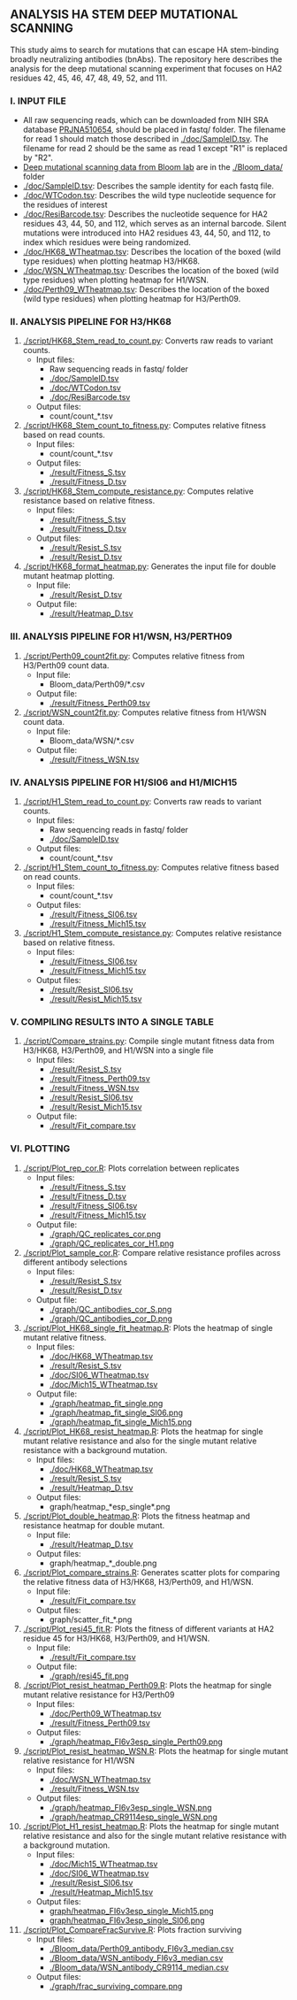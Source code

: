 ## ANALYSIS HA STEM DEEP MUTATIONAL SCANNING
This study aims to search for mutations that can escape HA stem-binding broadly neutralizing antibodies (bnAbs). The repository here describes the analysis for the deep mutational scanning experiment that focuses on HA2 residues 42, 45, 46, 47, 48, 49, 52, and 111.

### I. INPUT FILE
* All raw sequencing reads, which can be downloaded from NIH SRA database [PRJNA510654](https://www.ncbi.nlm.nih.gov/bioproject/PRJNA510654), should be placed in fastq/ folder. The filename for read 1 should match those described in [./doc/SampleID.tsv](./doc/SampleID.tsv). The filename for read 2 should be the same as read 1 except "R1" is replaced by "R2".
* [Deep mutational scanning data from Bloom lab](https://github.com/jbloomlab/HA\_stalkbnAb\_MAP) are in the [./Bloom\_data/](./Bloom\_data/) folder
* [./doc/SampleID.tsv](./doc/SampleID.tsv): Describes the sample identity for each fastq file.
* [./doc/WTCodon.tsv](./doc/WTCodon.tsv): Describes the wild type nucleotide sequence for the residues of interest
* [./doc/ResiBarcode.tsv](./doc/ResiBarcode.tsv): Describes the nucleotide sequence for HA2 residues 43, 44, 50, and 112, which serves as an internal barcode. Silent mutations were introduced into HA2 residues 43, 44, 50, and 112, to index which residues were being randomized. 
* [./doc/HK68\_WTheatmap.tsv](./doc/HK68\_WTheatmap.tsv): Describes the location of the boxed (wild type residues) when plotting heatmap H3/HK68.
* [./doc/WSN\_WTheatmap.tsv](./doc/WSN\_WTheatmap.tsv): Describes the location of the boxed (wild type residues) when plotting heatmap for H1/WSN.
* [./doc/Perth09\_WTheatmap.tsv](./doc/Perth09\_WTheatmap.tsv): Describes the location of the boxed (wild type residues) when plotting heatmap for H3/Perth09.

### II. ANALYSIS PIPELINE FOR H3/HK68
1. [./script/HK68\_Stem\_read\_to\_count.py](./script/HK68_Stem_read_to_count.py): Converts raw reads to variant counts.
    - Input files: 
      - Raw sequencing reads in fastq/ folder
      - [./doc/SampleID.tsv](./doc/SampleID.tsv)
      - [./doc/WTCodon.tsv](./doc/WTCodon.tsv)
      - [./doc/ResiBarcode.tsv](./doc/ResiBarcode.tsv)
    - Output files:
      - count/count\_\*.tsv
2. [./script/HK68\_Stem\_count\_to\_fitness.py](./script/HK68_Stem_count_to_fitness.py): Computes relative fitness based on read counts.
    - Input files:
      - count/count\_\*.tsv
    - Output files:
      - [./result/Fitness\_S.tsv](./result/Fitness\_S.tsv)
      - [./result/Fitness\_D.tsv](./result/Fitness\_D.tsv)
3. [./script/HK68\_Stem\_compute\_resistance.py](./script/HK68\_Stem\_compute\_resistance.py): Computes relative resistance based on relative fitness.
    - Input files:
      - [./result/Fitness\_S.tsv](./result/Fitness\_S.tsv)
      - [./result/Fitness\_D.tsv](./result/Fitness\_D.tsv)
    - Output files:
      - [./result/Resist\_S.tsv](./result/Resist\_S.tsv)
      - [./result/Resist\_D.tsv](./result/Resist\_D.tsv)
4. [./script/HK68\_format\_heatmap.py](./script/HK68\_format\_heatmap.py): Generates the input file for double mutant heatmap plotting.
    - Input file:
      - [./result/Resist\_D.tsv](./result/Resist\_D.tsv)
    - Output file:
      - [./result/Heatmap\_D.tsv](./result/Heatmap\_D.tsv)

### III. ANALYSIS PIPELINE FOR H1/WSN, H3/PERTH09
1. [./script/Perth09\_count2fit.py](./script/Perth09\_count2fit.py): Computes relative fitness from H3/Perth09 count data.
    - Input file:
      - Bloom\_data/Perth09\/\*.csv
    - Output file:
      - [./result/Fitness\_Perth09.tsv](./result/Fitness\_Perth09.tsv)
2. [./script/WSN\_count2fit.py](./script/WSN\_count2fit.py): Computes relative fitness from H1/WSN count data.
    - Input file:
      - Bloom\_data/WSN/\*.csv
    - Output file:
      - [./result/Fitness\_WSN.tsv](./result/Fitness\_WSN.tsv)

### IV. ANALYSIS PIPELINE FOR H1/SI06 and H1/MICH15
1. [./script/H1\_Stem\_read\_to\_count.py](./script/H1_Stem_read_to_count.py): Converts raw reads to variant counts.
    - Input files: 
      - Raw sequencing reads in fastq/ folder
      - [./doc/SampleID.tsv](./doc/SampleID.tsv)
    - Output files:
      - count/count\_\*.tsv
2. [./script/H1\_Stem\_count\_to\_fitness.py](./script/H1_Stem_count_to_fitness.py): Computes relative fitness based on read counts.
    - Input files:
      - count/count\_\*.tsv
    - Output files:
      - [./result/Fitness\_SI06.tsv](./result/Fitness\_SI06.tsv)
      - [./result/Fitness\_Mich15.tsv](./result/Fitness\_Mich15.tsv) 
3. [./script/H1\_Stem\_compute\_resistance.py](./script/H1\_Stem\_compute\_resistance.py): Computes relative resistance based on relative fitness.
    - Input files:
      - [./result/Fitness\_SI06.tsv](./result/Fitness\_SI06.tsv)
      - [./result/Fitness\_Mich15.tsv](./result/Fitness\_Mich15.tsv)
    - Output files:
      - [./result/Resist\_SI06.tsv](./result/Resist\_SI06.tsv)
      - [./result/Resist\_Mich15.tsv](./result/Resist\_Mich15.tsv)

### V. COMPILING RESULTS INTO A SINGLE TABLE
1. [./script/Compare\_strains.py](./script/Compare\_strains.py): Compile single mutant fitness data from H3/HK68, H3/Perth09, and H1/WSN into a single file
    - Input files:
      - [./result/Resist\_S.tsv](./result/Resist\_S.tsv)
      - [./result/Fitness\_Perth09.tsv](./result/Fitness\_Perth09.tsv)
      - [./result/Fitness\_WSN.tsv](./result/Fitness\_WSN.tsv)
      - [./result/Resist\_SI06.tsv](./result/Resist\_SI06.tsv)
      - [./result/Resist\_Mich15.tsv](./result/Resist\_Mich15.tsv)
    - Output file:
      - [./result/Fit\_compare.tsv](./result/Fit\_compare.tsv)

### VI. PLOTTING
1. [./script/Plot\_rep\_cor.R](./script/Plot\_rep\_cor.R): Plots correlation between replicates 
    - Input files: 
      - [./result/Fitness\_S.tsv](./result/Fitness\_S.tsv)
      - [./result/Fitness\_D.tsv](./result/Fitness\_D.tsv)
      - [./result/Fitness\_SI06.tsv](./result/Fitness\_SI06.tsv)
      - [./result/Fitness\_Mich15.tsv](./result/Fitness\_Mich15.tsv)
    - Output file:
      - [./graph/QC\_replicates\_cor.png](./graph/QC\_replicates\_cor.png)
      - [./graph/QC\_replicates\_cor\_H1.png](./graph/QC\_replicates\_cor\_H1.png)
2. [./script/Plot\_sample\_cor.R](./script/Plot\_sample\_cor.R): Compare relative resistance profiles across different antibody selections
   - Input files: 
      - [./result/Resist\_S.tsv](./result/Resist\_S.tsv)
      - [./result/Resist\_D.tsv](./result/Resist\_D.tsv)
   - Output file: 
      - [./graph/QC\_antibodies\_cor\_S.png](./graph/QC\_antibodies\_cor\_S.png)
      - [./graph/QC\_antibodies\_cor\_D.png](./graph/QC\_antibodies\_cor\_D.png)
3. [./script/Plot\_HK68\_single\_fit\_heatmap.R](./script/Plot\_HK68\_single\_fit\_heatmap.R): Plots the heatmap of single mutant relative fitness.
    - Input files:
      - [./doc/HK68\_WTheatmap.tsv](./doc/HK68\_WTheatmap.tsv)
      - [./result/Resist\_S.tsv](./result/Resist\_S.tsv)
      - [./doc/SI06\_WTheatmap.tsv](./doc/SI06\_WTheatmap.tsv)
      - [./doc/Mich15\_WTheatmap.tsv](./doc/Mich15\_WTheatmap.tsv)
    - Output file:
      - [./graph/heatmap\_fit\_single.png](./graph/heatmap\_fit\_single.png)
      - [./graph/heatmap\_fit\_single\_SI06.png](./graph/heatmap\_fit\_single\_SI06.png)
      - [./graph/heatmap\_fit\_single\_Mich15.png](./graph/heatmap\_fit\_single\_Mich15.png)
4. [./script/Plot\_HK68\_resist\_heatmap.R](./script/Plot\_HK68\_resist\_heatmap.R): Plots the heatmap for single mutant relative resistance and also for the single mutant relative resistance with a background mutation.
    - Input files:
      - [./doc/HK68\_WTheatmap.tsv](./doc/HK68\_WTheatmap.tsv)
      - [./result/Resist\_S.tsv](./result/Resist\_S.tsv)
      - [./result/Heatmap\_D.tsv](./result/Heatmap\_D.tsv)
    - Output files:
      - graph/heatmap\_\*esp\_single\*.png
5. [./script/Plot\_double\_heatmap.R](./script/Plot\_double\_heatmap.R): Plots the fitness heatmap and resistance heatmap for double mutant.
    - Input file:
      - [./result/Heatmap\_D.tsv](./result/Heatmap\_D.tsv)
    - Output files:
      - graph/heatmap\_\*\_double.png
6. [./script/Plot\_compare\_strains.R](./script/Plot\_compare\_strains.R): Generates scatter plots for comparing the relative fitness data of H3/HK68, H3/Perth09, and H1/WSN.
    - Input file:
      - [./result/Fit\_compare.tsv](./result/Fit\_compare.tsv)
    - Output files:
      - graph/scatter\_fit\_\*.png
7. [./script/Plot\_resi45\_fit.R](./script/Plot\_resi45\_fit.R): Plots the fitness of different variants at HA2 residue 45 for H3/HK68, H3/Perth09, and H1/WSN. 
    - Input file:
      - [./result/Fit\_compare.tsv](./result/Fit\_compare.tsv)
    - Output file:
      - [./graph/resi45\_fit.png](./graph/resi45\_fit.png)
8. [./script/Plot\_resist\_heatmap\_Perth09.R](./script/Plot\_resist\_heatmap\_Perth09.R): Plots the heatmap for single mutant relative resistance for H3/Perth09
    - Input files:
      - [./doc/Perth09\_WTheatmap.tsv](./doc/Perth09\_WTheatmap.tsv)
      - [./result/Fitness\_Perth09.tsv](./result/Fitness\_Perth09.tsv)
    - Output files:
      - [./graph/heatmap\_FI6v3esp\_single\_Perth09.png](./graph/heatmap\_FI6v3esp\_single\_Perth09.png)
9. [./script/Plot\_resist\_heatmap\_WSN.R](./script/Plot\_resist\_heatmap\_WSN.R): Plots the heatmap for single mutant relative resistance for H1/WSN
    - Input files:
      - [./doc/WSN\_WTheatmap.tsv](./doc/WSN\_WTheatmap.tsv)
      - [./result/Fitness\_WSN.tsv](./result/Fitness\_WSN.tsv)
    - Output files:
      - [./graph/heatmap\_FI6v3esp\_single\_WSN.png](./graph/heatmap\_FI6v3esp\_single\_WSN.png)
      - [./graph/heatmap\_CR9114esp\_single\_WSN.png](./graph/heatmap\_CR9114esp\_single\_WSN.png)
10. [./script/Plot\_H1\_resist\_heatmap.R](./script/Plot\_H1\_resist\_heatmap.R): Plots the heatmap for single mutant relative resistance and also for the single mutant relative resistance with a background mutation.
    - Input files:
      - [./doc/Mich15\_WTheatmap.tsv](./doc/SI06\_WTheatmap.tsv)
      - [./doc/SI06\_WTheatmap.tsv](./doc/Mich15\_WTheatmap.tsv)
      - [./result/Resist\_SI06.tsv](./result/Resist\_SI06.tsv)
      - [./result/Heatmap\_Mich15.tsv](./result/Heatmap\_Mich15.tsv)
    - Output files:
      - [graph/heatmap\_FI6v3esp\_single\_Mich15.png](graph/heatmap\_FI6v3esp\_single\_Mich15.png)
      - [graph/heatmap\_FI6v3esp\_single\_SI06.png](graph/heatmap\_FI6v3esp\_single\_SI06.png)
11. [./script/Plot\_CompareFracSurvive.R](./script/Plot\_CompareFracSurvive.R): Plots fraction surviving
    - Input files:
      - [./Bloom_data/Perth09\_antibody\_FI6v3\_median.csv](./Bloom_data/Perth09\_antibody\_FI6v3\_median.csv)
      - [./Bloom\_data/WSN\_antibody\_FI6v3\_median.csv](./Bloom\_data/WSN\_antibody\_FI6v3\_median.csv)
      - [./Bloom\_data/WSN\_antibody\_CR9114\_median.csv](./Bloom\_data/WSN\_antibody\_CR9114\_median.csv)
    - Output files:
      - [./graph/frac\_surviving\_compare.png](./graph/frac\_surviving\_compare.png)
